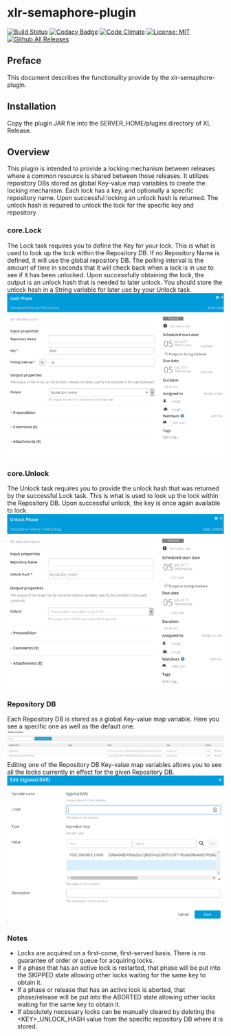 # xlr-semaphore-plugin

[![Build Status](https://travis-ci.org/erasmussen39/xlr-semaphore-plugin.svg?branch=master)](https://travis-ci.org/erasmussen39/xlr-semaphore-plugin)
[![Codacy Badge](https://api.codacy.com/project/badge/Grade/d0829b06d443421fb1149a2422b6b88f)](https://www.codacy.com/app/erasmussen39/xlr-semaphore-plugin?utm_source=github.com&amp;utm_medium=referral&amp;utm_content=erasmussen39/xlr-semaphore-plugin&amp;utm_campaign=Badge_Grade)
[![Code Climate](https://codeclimate.com/github/erasmussen39/xlr-semaphore-plugin/badges/gpa.svg)](https://codeclimate.com/github/erasmussen39/xlr-semaphore-plugin)
[![License: MIT][xlr-semaphore-plugin-license-image]][xlr-semaphore-plugin-license-url]
[![Github All Releases][xlr-semaphore-plugin-downloads-image]]()

[xlr-semaphore-plugin-license-image]: https://img.shields.io/badge/License-MIT-yellow.svg
[xlr-semaphore-plugin-license-url]: https://opensource.org/licenses/MIT
[xlr-semaphore-plugin-downloads-image]: https://img.shields.io/github/downloads/xebialabs-community/xlr-semaphore-plugin/total.svg

## Preface
This document describes the functionality provide by the xlr-semaphore-plugin.

## Installation
Copy the plugin JAR file into the SERVER_HOME/plugins directory of XL Release.

## Overview
This plugin is intended to provide a locking mechanism between releases where a common resource is shared between those releases. It utilizes repository DBs stored as global Key-value map variables to create the locking mechanism. Each lock has a key, and optionally a specific repository name. Upon successful locking an unlock hash is returned. The unlock hash is required to unlock the lock for the specific key and repository.

### core.Lock
The Lock task requires you to define the Key for your lock. This is what is used to look up the lock within the Repository DB. If no Repository Name is defined, it will use the global repository DB. The polling interval is the amount of time in seconds that it will check back when a lock is in use to see if it has been unlocked. Upon successfully obtaining the lock, the output is an unlock hash that is needed to later unlock. You should store the unlock hash in a String variable for later use by your Unlock task.
![core.lock](images/lock.png)

### core.Unlock
The Unlock task requires you to provide the unlock hash that was returned by the successful Lock task. This is what is used to look up the lock within the Repository DB. Upon successful unlock, the key is once again available to lock.
![core.unlock](images/unlock.png)

### Repository DB
Each Repository DB is stored as a global Key-value map variable. Here you see a specific one as well as the default one. 
![Variables](images/variables.png)
Editing one of the Repository DB Key-value map variables allows you to see all the locks currently in effect for the given Repository DB.
![Repository DB](images/repository_db.png)

### Notes
* Locks are acquired on a first-come, first-served basis. There is no guarantee of order or queue for acquiring locks.
* If a phase that has an active lock is restarted, that phase will be put into the SKIPPED state allowing other locks waiting for the same key to obtain it.
* If a phase or release that has an active lock is aborted, that phase/release will be put into the ABORTED state allowing other locks waiting for the same key to obtain it.
* If absolutely necessary locks can be manually cleared by deleting the \<KEY>_UNLOCK_HASH value from the specific repository DB where it is stored.
